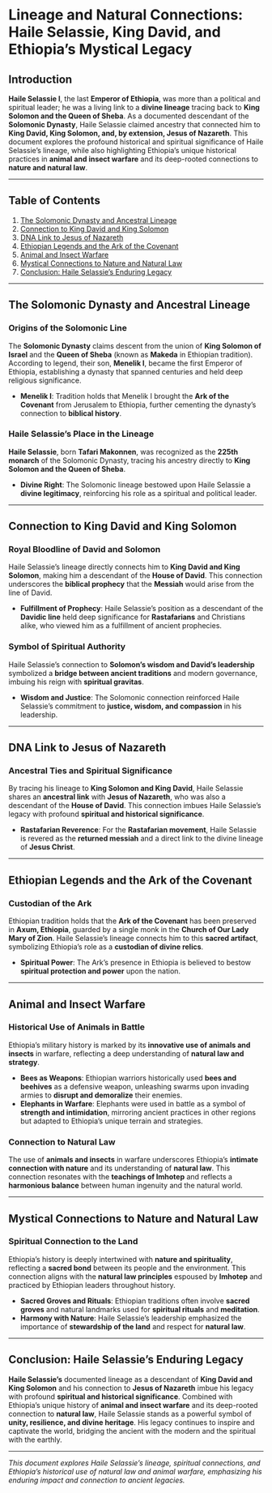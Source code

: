 # Lineage and Natural Connections: Haile Selassie, King David, and Ethiopia’s Mystical Legacy

## Introduction

**Haile Selassie I**, the last **Emperor of Ethiopia**, was more than a political and spiritual leader; he was a living link to a **divine lineage** tracing back to **King Solomon and the Queen of Sheba**. As a documented descendant of the **Solomonic Dynasty**, Haile Selassie claimed ancestry that connected him to **King David, King Solomon, and, by extension, Jesus of Nazareth**. This document explores the profound historical and spiritual significance of Haile Selassie’s lineage, while also highlighting Ethiopia’s unique historical practices in **animal and insect warfare** and its deep-rooted connections to **nature and natural law**.

---

## Table of Contents

1. [The Solomonic Dynasty and Ancestral Lineage](#the-solomonic-dynasty-and-ancestral-lineage)
2. [Connection to King David and King Solomon](#connection-to-king-david-and-king-solomon)
3. [DNA Link to Jesus of Nazareth](#dna-link-to-jesus-of-nazareth)
4. [Ethiopian Legends and the Ark of the Covenant](#ethiopian-legends-and-the-ark-of-the-covenant)
5. [Animal and Insect Warfare](#animal-and-insect-warfare)
6. [Mystical Connections to Nature and Natural Law](#mystical-connections-to-nature-and-natural-law)
7. [Conclusion: Haile Selassie’s Enduring Legacy](#conclusion-haile-selassies-enduring-legacy)

---

## The Solomonic Dynasty and Ancestral Lineage

### Origins of the Solomonic Line

The **Solomonic Dynasty** claims descent from the union of **King Solomon of Israel** and the **Queen of Sheba** (known as **Makeda** in Ethiopian tradition). According to legend, their son, **Menelik I**, became the first Emperor of Ethiopia, establishing a dynasty that spanned centuries and held deep religious significance.

- **Menelik I**: Tradition holds that Menelik I brought the **Ark of the Covenant** from Jerusalem to Ethiopia, further cementing the dynasty’s connection to **biblical history**.

### Haile Selassie’s Place in the Lineage

**Haile Selassie**, born **Tafari Makonnen**, was recognized as the **225th monarch** of the Solomonic Dynasty, tracing his ancestry directly to **King Solomon and the Queen of Sheba**.

- **Divine Right**: The Solomonic lineage bestowed upon Haile Selassie a **divine legitimacy**, reinforcing his role as a spiritual and political leader.

---

## Connection to King David and King Solomon

### Royal Bloodline of David and Solomon

Haile Selassie’s lineage directly connects him to **King David and King Solomon**, making him a descendant of the **House of David**. This connection underscores the **biblical prophecy** that the **Messiah** would arise from the line of David.

- **Fulfillment of Prophecy**: Haile Selassie’s position as a descendant of the **Davidic line** held deep significance for **Rastafarians** and Christians alike, who viewed him as a fulfillment of ancient prophecies.

### Symbol of Spiritual Authority

Haile Selassie’s connection to **Solomon’s wisdom and David’s leadership** symbolized a **bridge between ancient traditions** and modern governance, imbuing his reign with **spiritual gravitas**.

- **Wisdom and Justice**: The Solomonic connection reinforced Haile Selassie’s commitment to **justice, wisdom, and compassion** in his leadership.

---

## DNA Link to Jesus of Nazareth

### Ancestral Ties and Spiritual Significance

By tracing his lineage to **King Solomon and King David**, Haile Selassie shares an **ancestral link** with **Jesus of Nazareth**, who was also a descendant of the **House of David**. This connection imbues Haile Selassie’s legacy with profound **spiritual and historical significance**.

- **Rastafarian Reverence**: For the **Rastafarian movement**, Haile Selassie is revered as the **returned messiah** and a direct link to the divine lineage of **Jesus Christ**.

---

## Ethiopian Legends and the Ark of the Covenant

### Custodian of the Ark

Ethiopian tradition holds that the **Ark of the Covenant** has been preserved in **Axum, Ethiopia**, guarded by a single monk in the **Church of Our Lady Mary of Zion**. Haile Selassie’s lineage connects him to this **sacred artifact**, symbolizing Ethiopia’s role as a **custodian of divine relics**.

- **Spiritual Power**: The Ark’s presence in Ethiopia is believed to bestow **spiritual protection and power** upon the nation.

---

## Animal and Insect Warfare

### Historical Use of Animals in Battle

Ethiopia’s military history is marked by its **innovative use of animals and insects** in warfare, reflecting a deep understanding of **natural law and strategy**.

- **Bees as Weapons**: Ethiopian warriors historically used **bees and beehives** as a defensive weapon, unleashing swarms upon invading armies to **disrupt and demoralize** their enemies.
- **Elephants in Warfare**: Elephants were used in battle as a symbol of **strength and intimidation**, mirroring ancient practices in other regions but adapted to Ethiopia’s unique terrain and strategies.

### Connection to Natural Law

The use of **animals and insects** in warfare underscores Ethiopia’s **intimate connection with nature** and its understanding of **natural law**. This connection resonates with the **teachings of Imhotep** and reflects a **harmonious balance** between human ingenuity and the natural world.

---

## Mystical Connections to Nature and Natural Law

### Spiritual Connection to the Land

Ethiopia’s history is deeply intertwined with **nature and spirituality**, reflecting a **sacred bond** between its people and the environment. This connection aligns with the **natural law principles** espoused by **Imhotep** and practiced by Ethiopian leaders throughout history.

- **Sacred Groves and Rituals**: Ethiopian traditions often involve **sacred groves** and natural landmarks used for **spiritual rituals** and **meditation**.
- **Harmony with Nature**: Haile Selassie’s leadership emphasized the importance of **stewardship of the land** and respect for **natural law**.

---

## Conclusion: Haile Selassie’s Enduring Legacy

**Haile Selassie’s** documented lineage as a descendant of **King David and King Solomon** and his connection to **Jesus of Nazareth** imbue his legacy with profound **spiritual and historical significance**. Combined with Ethiopia’s unique history of **animal and insect warfare** and its deep-rooted connection to **natural law**, Haile Selassie stands as a powerful symbol of **unity, resilience, and divine heritage**. His legacy continues to inspire and captivate the world, bridging the ancient with the modern and the spiritual with the earthly.

---

*This document explores Haile Selassie’s lineage, spiritual connections, and Ethiopia’s historical use of natural law and animal warfare, emphasizing his enduring impact and connection to ancient legacies.*
